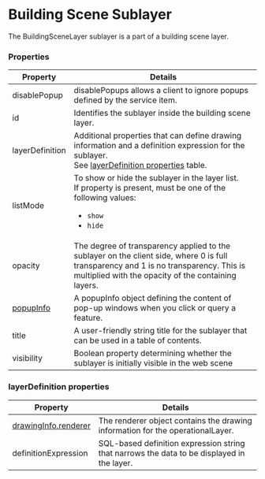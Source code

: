 # Building Scene Sublayer

The BuildingSceneLayer sublayer is a part of a building scene layer.

### Properties

| Property | Details
| --- | ---
| disablePopup | disablePopups allows a client to ignore popups defined by the service item.
| id | Identifies the sublayer inside the building scene layer.
| layerDefinition | Additional properties that can define drawing information and a definition expression for the sublayer.<br>See [layerDefinition properties](#layerdefinition-properties) table.
| listMode | To show or hide the sublayer in the layer list.<br>If property is present, must be one of the following values: <ul><li>`show`</li><li>`hide`</li></ul>
| opacity | The degree of transparency applied to the sublayer on the client side, where 0 is full transparency and 1 is no transparency. This is multiplied with the opacity of the containing layers.
| [popupInfo](popupInfo.md) | A popupInfo object defining the content of pop-up windows when you click or query a feature.
| title | A user-friendly string title for the sublayer that can be used in a table of contents.
| visibility | Boolean property determining whether the sublayer is initially visible in the web scene


### layerDefinition properties

| Property | Details
| --- | ---
| [drawingInfo.renderer](renderer.md) | The renderer object contains the drawing information for the operationalLayer.
| definitionExpression | SQL-based definition expression string that narrows the data to be displayed in the layer.



